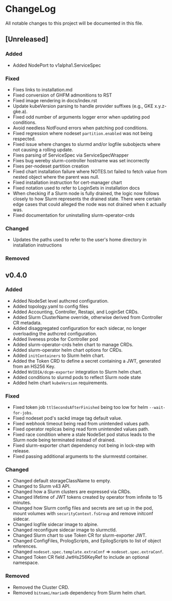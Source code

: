 # ChangeLog

All notable changes to this project will be documented in this file.

## [Unreleased]

### Added

- Added NodePort to v1alpha1.ServiceSpec

### Fixed

- Fixes links to installation.md
- Fixed conversion of GHFM admonitions to RST
- Fixed image rendering in docs/index.rst
- Update kubeVersion parsing to handle provider suffixes (e.g., GKE
  x.y.z-gke.a).
- Fixed odd number of arguments logger error when updating pod conditions.
- Avoid needless NotFound errors when patching pod conditions.
- Fixed regression where nodeset `partition.enabled` was not being respected.
- Fixed issue where changes to slurmd and/or logfile subobjects where not
  causing a rolling update.
- Fixes parsing of ServiceSpec via ServiceSpecWrapper
- Fixes bug wereby slurm-controller hostname was set incorrectly
- Fixes per-nodeset partition creation
- Fixed chart installation failure where NOTES.txt failed to fetch value from
  nested object where the parent was null.
- Fixed installation instruction for cert-manager chart
- Fixed notation used to refer to LoginSets in installation docs
- When checking if a Slurm node is fully drained, the logic now follows closely
  to how Slurm represents the drained state. There were certain edge cases that
  could alleged the node was not drained when it actually was.
- Fixed documentation for uninstalling slurm-operator-crds

### Changed

- Updates the paths used to refer to the user's home directory in installation
  instructions

### Removed

## v0.4.0

### Added

- Added NodeSet level authcred configuration.
- Added topology.yaml to config files
- Added Accounting, Controller, Restapi, and LoginSet CRDs.
- Added Slurm ClusterName override, otherwise derived from Controller CR
  metadata.
- Added disaggregated configuration for each sidecar, no longer overloading the
  authcred configuration.
- Added liveness probe for Controller pod
- Added slurm-operator-crds helm chart to manage CRDs.
- Added slurm-operator helm chart options for CRDs.
- Added `initContainers` to Slurm helm chart.
- Added the Token CRD to define a secret containing a JWT, generated from an
  HS256 Key.
- Added `NVIDIA/dcgm-exporter` integration to Slurm helm chart.
- Added conditions to slurmd pods to reflect Slurm node state
- Added helm chart `kubeVersion` requirements.

### Fixed

- Fixed token job `ttlSecondsAfterFinished` being too low for helm
  `--wait-for-jobs`.
- Fixed nodeset pod's sackd image tag default value.
- Fixed webhook timeout being read from unintended values path.
- Fixed operator replicas being read form unintended values path.
- Fixed race condition where a stale NodeSet pod status leads to the Slurm node
  being terminated instead of drained.
- Fixed slurm-exporter chart dependency not being in lock-step with release.
- Fixed passing additional arguments to the slurmrestd container.

### Changed

- Changed default storageClassName to empty.
- Changed to Slurm v43 API.
- Changed how a Slurm clusters are expressed via CRDs.
- Changed lifetime of JWT tokens created by operator from infinite to 15
  minutes.
- Changed how Slurm config files and secrets are set up in the pod, mount
  volumes with `securityContext.fsGroup` and remove initconf sidecar.
- Changed logfile sidecar image to alpine.
- Changed reconfigure sidecar image to slurmctld.
- Changed Slurm chart to use Token CR for slurm-exporter JWT.
- Changed ConfigFiles, PrologScripts, and EpilogScripts to list of object
  references.
- Changed `nodeset.spec.template.extraConf` => `nodeset.spec.extraConf`.
- Changed Token CR field JwtHs256KeyRef to include an optional namespace.

### Removed

- Removed the Cluster CRD.
- Removed `bitnami/mariadb` dependency from Slurm helm chart.
